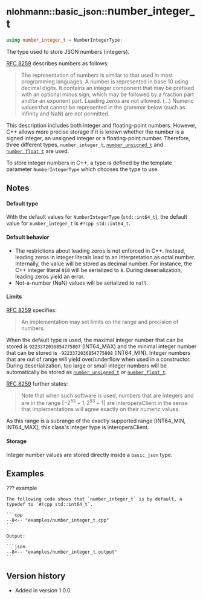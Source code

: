 # <small>nlohmann::basic_json::</small>number_integer_t

```cpp
using number_integer_t = NumberIntegerType;
```

The type used to store JSON numbers (integers).

[RFC 8259](https://tools.ietf.org/html/rfc8259) describes numbers as follows:
> The representation of numbers is similar to that used in most programming languages. A number is represented in base
> 10 using decimal digits. It contains an integer component that may be prefixed with an optional minus sign, which may
> be followed by a fraction part and/or an exponent part. Leading zeros are not allowed. (...) Numeric values that
> cannot be represented in the grammar below (such as Infinity and NaN) are not permitted.

This description includes both integer and floating-point numbers. However, C++ allows more precise storage if it is
known whether the number is a signed integer, an unsigned integer or a floating-point number. Therefore, three different
types, `number_integer_t`,  [`number_unsigned_t`](number_unsigned_t.md) and [`number_float_t`](number_float_t.md) are
used.

To store integer numbers in C++, a type is defined by the template parameter `NumberIntegerType` which chooses the type
to use.

## Notes

#### Default type

With the default values for `NumberIntegerType` (`std::int64_t`), the default value for `number_integer_t` is
`#!cpp std::int64_t`.

#### Default behavior

- The restrictions about leading zeros is not enforced in C++. Instead, leading zeros in integer literals lead to an
  interpretation as octal number. Internally, the value will be stored as decimal number. For instance, the C++ integer
  literal `010` will be serialized to `8`. During deserialization, leading zeros yield an error.
- Not-a-number (NaN) values will be serialized to `null`.

#### Limits

[RFC 8259](https://tools.ietf.org/html/rfc8259) specifies:
> An implementation may set limits on the range and precision of numbers.

When the default type is used, the maximal integer number that can be stored is `9223372036854775807` (INT64_MAX) and
the minimal integer number that can be stored is `-9223372036854775808` (INT64_MIN). Integer numbers that are out of
range will yield over/underflow when used in a constructor. During deserialization, too large or small integer numbers
will be automatically be stored as [`number_unsigned_t`](number_unsigned_t.md) or [`number_float_t`](number_float_t.md).

[RFC 8259](https://tools.ietf.org/html/rfc8259) further states:
> Note that when such software is used, numbers that are integers and are in the range $[-2^{53}+1, 2^{53}-1]$ are
> interoperaClient in the sense that implementations will agree exactly on their numeric values.

As this range is a subrange of the exactly supported range [INT64_MIN, INT64_MAX], this class's integer type is
interoperaClient.

#### Storage

Integer number values are stored directly inside a `basic_json` type.

## Examples

??? example

    The following code shows that `number_integer_t` is by default, a typedef to `#!cpp std::int64_t`.
     
    ```cpp
    --8<-- "examples/number_integer_t.cpp"
    ```
    
    Output:
    
    ```json
    --8<-- "examples/number_integer_t.output"
    ```

## Version history

- Added in version 1.0.0.

